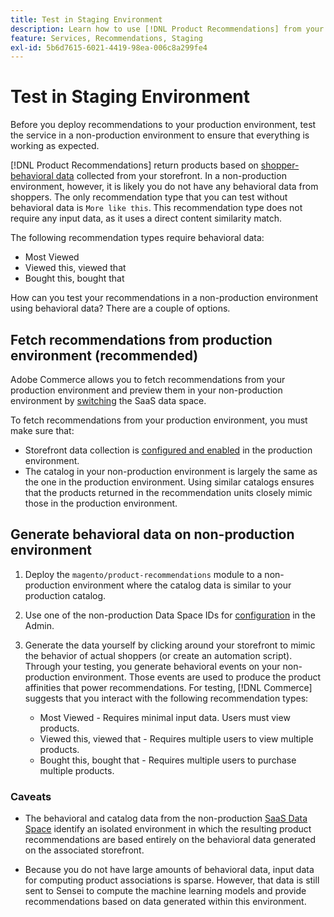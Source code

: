 ```yaml
---
title: Test in Staging Environment
description: Learn how to use [!DNL Product Recommendations] from your production environment in your staging environment for testing purposes.
feature: Services, Recommendations, Staging
exl-id: 5b6d7615-6021-4419-98ea-006c8a299fe4
---
```

# Test in Staging Environment

Before you deploy recommendations to your production environment, test the service in a non-production environment to ensure that everything is working as expected.

[!DNL Product Recommendations] return products based on [shopper-behavioral data](events.md) collected from your storefront. In a non-production environment, however, it is likely you do not have any behavioral data from shoppers. The only recommendation type that you can test without behavioral data is `More like this`. This recommendation type does not require any input data, as it uses a direct content similarity match.

The following recommendation types require behavioral data:

- Most Viewed
- Viewed this, viewed that
- Bought this, bought that

How can you test your recommendations in a non-production environment using behavioral data? There are a couple of options.

## Fetch recommendations from production environment (recommended)

Adobe Commerce allows you to fetch recommendations from your production environment and preview them in your non-production environment by [switching](settings.md) the SaaS data space.

To fetch recommendations from your production environment, you must make sure that:

- Storefront data collection is [configured and enabled](install-configure.md) in the production environment.
- The catalog in your non-production environment is largely the same as the one in the production environment. Using similar catalogs ensures that the products returned in the recommendation units closely mimic those in the production environment.

## Generate behavioral data on non-production environment

1. Deploy the `magento/product-recommendations` module to a non-production environment where the catalog data is similar to your production catalog.

1. Use one of the non-production Data Space IDs for [configuration](../landing/saas.md#saas-configuration) in the Admin.

1. Generate the data yourself by clicking around your storefront to mimic the behavior of actual shoppers (or create an automation script). Through your testing, you generate behavioral events on your non-production environment. Those events are used to produce the product affinities that power recommendations. For testing, [!DNL Commerce] suggests that you interact with the following recommendation types:

   - Most Viewed - Requires minimal input data. Users must view products.
   - Viewed this, viewed that - Requires multiple users to view multiple products.
   - Bought this, bought that - Requires multiple users to purchase multiple products.

### Caveats

- The behavioral and catalog data from the non-production [SaaS Data Space](../landing/saas.md#saas-configuration) identify an isolated environment in which the resulting product recommendations are based entirely on the behavioral data generated on the associated storefront.

- Because you do not have large amounts of behavioral data, input data for computing product associations is sparse. However, that data is still sent to Sensei to compute the machine learning models and provide recommendations based on data generated within this environment.
